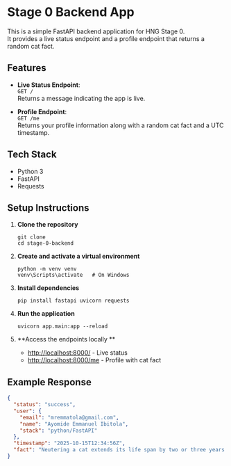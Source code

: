# Stage 0 Backend App

This is a simple FastAPI backend application for HNG Stage 0.  
It provides a live status endpoint and a profile endpoint that returns a random cat fact.

## Features

- **Live Status Endpoint**:  
  `GET /`  
  Returns a message indicating the app is live.

- **Profile Endpoint**:  
  `GET /me`  
  Returns your profile information along with a random cat fact and a UTC timestamp.

## Tech Stack

- Python 3
- FastAPI
- Requests

## Setup Instructions

1. **Clone the repository**
    ```
    git clone 
    cd stage-0-backend
    ```

2. **Create and activate a virtual environment**
    ```
    python -m venv venv
    venv\Scripts\activate   # On Windows
    ```

3. **Install dependencies**
    ```
    pip install fastapi uvicorn requests
    ```

4. **Run the application**
    ```
    uvicorn app.main:app --reload
    ```

5. **Access the endpoints locally **
    - [http://localhost:8000/](http://localhost:8000/) - Live status
    - [http://localhost:8000/me](http://localhost:8000/me) - Profile with cat fact

## Example Response

```json
{
  "status": "success",
  "user": {
    "email": "mremmatola@gmail.com",
    "name": "Ayomide Emmanuel Ibitola",
    "stack": "python/FastAPI"
  },
  "timestamp": "2025-10-15T12:34:56Z",
  "fact": "Neutering a cat extends its life span by two or three years."
}
```

